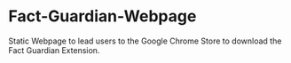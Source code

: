# Fact-Guardian-Webpage

Static Webpage to lead users to the Google Chrome Store to download the Fact Guardian Extension.
